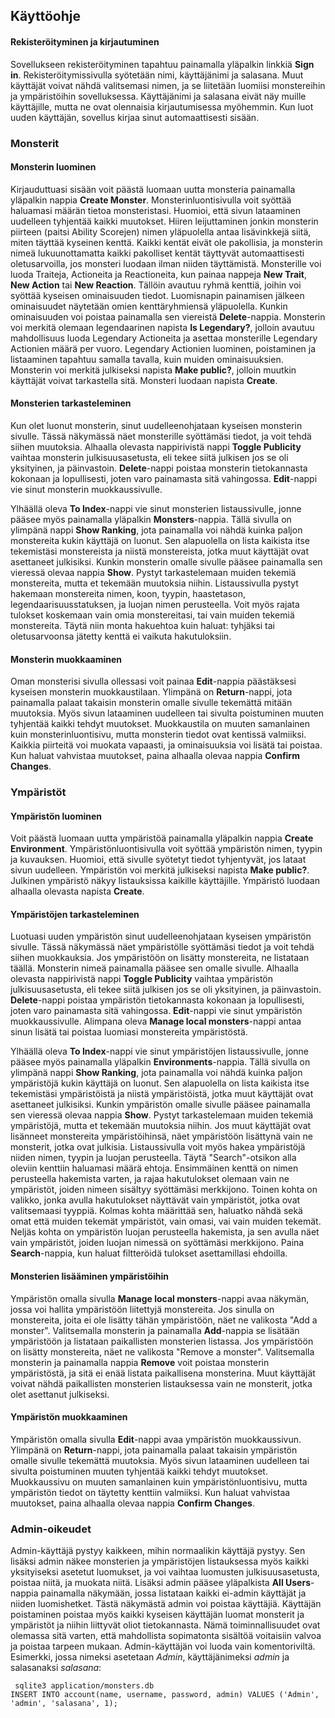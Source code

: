 ## Käyttöohje

#### Rekisteröityminen ja kirjautuminen
Sovellukseen rekisteröityminen tapahtuu painamalla yläpalkin linkkiä **Sign in**. Rekisteröitymissivulla syötetään nimi, käyttäjänimi ja salasana. Muut käyttäjät voivat nähdä valitsemasi nimen, ja se liitetään luomiisi monstereihin ja ympäristöihin sovelluksessa. Käyttäjänimi ja salasana eivät näy muille käyttäjille, mutta ne ovat olennaisia kirjautumisessa myöhemmin. Kun luot uuden käyttäjän, sovellus kirjaa sinut automaattisesti sisään. 

### Monsterit

#### Monsterin luominen
Kirjauduttuasi sisään voit päästä luomaan uutta monsteria painamalla yläpalkin nappia **Create Monster**.
Monsterinluontisivulla voit syöttää haluamasi määrän tietoa monsteristasi. Huomioi, että sivun lataaminen uudelleen tyhjentää kaikki muutokset. Hiiren leijuttaminen jonkin monsterin piirteen (paitsi Ability Scorejen) nimen yläpuolella antaa lisävinkkejä siitä, miten täyttää kyseinen kenttä.
Kaikki kentät eivät ole pakollisia, ja monsterin nimeä lukuunottamatta kaikki pakolliset kentät täyttyvät automaattisesti oletusarvoilla, jos monsteri luodaan ilman niiden täyttämistä.
Monsterille voi luoda Traiteja, Actioneita ja Reactioneita, kun painaa nappeja **New Trait**, **New Action** tai **New Reaction**. Tällöin avautuu ryhmä kenttiä, joihin voi syöttää kyseisen ominaisuuden tiedot. Luomisnapin painamisen jälkeen ominaisuudet näytetään omien kenttäryhmiensä yläpuolella. Kunkin ominaisuuden voi poistaa painamalla sen viereistä **Delete**-nappia.
Monsterin voi merkitä olemaan legendaarinen napista **Is Legendary?**, jolloin avautuu mahdollisuus luoda Legendary Actioneita ja asettaa monsterille Legendary Actionien määrä per vuoro. Legendary Actionien luominen, poistaminen ja listaaminen tapahtuu samalla tavalla, kuin muiden ominaisuuksien.
Monsterin voi merkitä julkiseksi napista **Make public?**, jolloin muutkin käyttäjät voivat tarkastella sitä.
Monsteri luodaan napista **Create**.

#### Monsterien tarkasteleminen
Kun olet luonut monsterin, sinut uudelleenohjataan kyseisen monsterin sivulle. Tässä näkymässä näet monsterille syöttämäsi tiedot, ja voit tehdä siihen muutoksia.
Alhaalla olevasta nappirivistä nappi **Toggle Publicity** vaihtaa monsterin julkisuusasetusta, eli tekee siitä julkisen jos se oli yksityinen, ja päinvastoin.
**Delete**-nappi poistaa monsterin tietokannasta kokonaan ja lopullisesti, joten varo painamasta sitä vahingossa.
**Edit**-nappi vie sinut monsterin muokkaussivulle.

Ylhäällä oleva **To Index**-nappi vie sinut monsterien listaussivulle, jonne pääsee myös painamalla yläpalkin **Monsters**-nappia. Tällä sivulla on ylimpänä nappi **Show Ranking**, jota painamalla voi nähdä kuinka paljon monstereita kukin käyttäjä on luonut. Sen alapuolella on lista kaikista itse tekemistäsi monstereista ja niistä monstereista, jotka muut käyttäjät ovat asettaneet julkisiksi. Kunkin monsterin omalle sivulle pääsee painamalla sen vieressä olevaa nappia **Show**. Pystyt tarkastelemaan muiden tekemiä monstereita, mutta et tekemään muutoksia niihin. Listaussivulla pystyt hakemaan monstereita nimen, koon, tyypin, haastetason, legendaarisuusstatuksen, ja luojan nimen perusteella. Voit myös rajata tulokset koskemaan vain omia monstereitasi, tai vain muiden tekemiä monstereita. Täytä niin monta hakuehtoa kuin haluat: tyhjäksi tai oletusarvoonsa jätetty kenttä ei vaikuta hakutuloksiin.

#### Monsterin muokkaaminen
Oman monsterisi sivulla ollessasi voit painaa **Edit**-nappia päästäksesi kyseisen monsterin muokkaustilaan.
Ylimpänä on **Return**-nappi, jota painamalla palaat takaisin monsterin omalle sivulle tekemättä mitään muutoksia. Myös sivun lataaminen uudelleen tai sivulta poistuminen muuten tyhjentää kaikki tehdyt muutokset. 
Muokkaustila on muuten samanlainen kuin monsterinluontisivu, mutta monsterin tiedot ovat kentissä valmiiksi. Kaikkia piirteitä voi muokata vapaasti, ja ominaisuuksia voi lisätä tai poistaa.
Kun haluat vahvistaa muutokset, paina alhaalla olevaa nappia **Confirm Changes**.

### Ympäristöt

#### Ympäristön luominen
Voit päästä luomaan uutta ympäristöä painamalla yläpalkin nappia **Create Environment**. 
Ympäristönluontisivulla voit syöttää ympäristön nimen, tyypin ja kuvauksen. Huomioi, että sivulle syötetyt tiedot tyhjentyvät, jos lataat sivun uudelleen.
Ympäristön voi merkitä julkiseksi napista **Make public?**. Julkinen ympäristö näkyy listauksissa kaikille käyttäjille. 
Ympäristö luodaan alhaalla olevasta napista **Create**.

#### Ympäristöjen tarkasteleminen
Luotuasi uuden ympäristön sinut uudelleenohjataan kyseisen ympäristön sivulle. Tässä näkymässä näet ympäristölle syöttämäsi tiedot ja voit tehdä siihen muokkauksia. Jos ympäristöön on lisätty monstereita, ne listataan täällä. Monsterin nimeä painamalla pääsee sen omalle sivulle.
Alhaalla olevasta nappirivistä nappi **Toggle Publicity** vaihtaa ympäristön julkisuusasetusta, eli tekee siitä julkisen jos se oli yksityinen, ja päinvastoin.
**Delete**-nappi poistaa ympäristön tietokannasta kokonaan ja lopullisesti, joten varo painamasta sitä vahingossa.
**Edit**-nappi vie sinut ympäristön muokkaussivulle.
Alimpana oleva **Manage local monsters**-nappi antaa sinun lisätä tai poistaa luomiasi monstereita ympäristöstä.

Ylhäällä oleva **To Index**-nappi vie sinut ympäristöjen listaussivulle, jonne pääsee myös painamalla yläpalkin **Environments**-nappia. Tällä sivulla on ylimpänä nappi **Show Ranking**, jota painamalla voi nähdä kuinka paljon ympäristöjä kukin käyttäjä on luonut. Sen alapuolella on lista kaikista itse tekemistäsi ympäristöistä ja niistä ympäristöistä, jotka muut käyttäjät ovat asettaneet julkisiksi. Kunkin ympäristön omalle sivulle pääsee painamalla sen vieressä olevaa nappia **Show**. Pystyt tarkastelemaan muiden tekemiä ympäristöjä, mutta et tekemään muutoksia niihin. Jos muut käyttäjät ovat lisänneet monstereita ympäristöihinsä, näet ympäristöön lisättynä vain ne monsterit, jotka ovat julkisia. Listaussivulla voit myös hakea ympäristöjä niiden nimen, tyypin ja luojan perusteella. Täytä "Search"-otsikon alla oleviin kenttiin haluamasi määrä ehtoja. Ensimmäinen kenttä on nimen perusteella hakemista varten, ja rajaa hakutulokset olemaan vain ne ympäristöt, joiden nimeen sisältyy syöttämäsi merkkijono. Toinen kohta on valikko, jonka avulla hakutulokset näyttävät vain ympäristöt, jotka ovat valitsemaasi tyyppiä. Kolmas kohta määrittää sen, haluatko nähdä sekä omat että muiden tekemät ympäristöt, vain omasi, vai vain muiden tekemät. Neljäs kohta on ympäristön luojan perusteella hakemista, ja sen avulla näet vain ympäristöt, joiden luojan nimessä on syöttämäsi merkkijono. Paina **Search**-nappia, kun haluat filtteröidä tulokset asettamillasi ehdoilla.


#### Monsterien lisääminen ympäristöihin
Ympäristön omalla sivulla **Manage local monsters**-nappi avaa näkymän, jossa voi hallita ympäristöön liitettyjä monstereita.
Jos sinulla on monstereita, joita ei ole lisätty tähän ympäristöön, näet ne valikosta "Add a monster". Valitsemalla monsterin ja painamalla **Add**-nappia se lisätään ympäristöön ja listataan paikallisten monsterien listassa.
Jos ympäristöön on lisätty monstereita, näet ne valikosta "Remove a monster". Valitsemalla monsterin ja painamalla nappia **Remove** voit poistaa monsterin ympäristöstä, ja sitä ei enää listata paikallisena monsterina.
Muut käyttäjät voivat nähdä paikallisten monsterien listauksessa vain ne monsterit, jotka olet asettanut julkiseksi.

#### Ympäristön muokkaaminen
Ympäristön omalla sivulla **Edit**-nappi avaa ympäristön muokkaussivun.
Ylimpänä on **Return**-nappi, jota painamalla palaat takaisin ympäristön omalle sivulle tekemättä muutoksia. Myös sivun lataaminen uudelleen tai sivulta poistuminen muuten tyhjentää kaikki tehdyt muutokset. 
Muokkaussivu on muuten samanlainen kuin ympäristönluontisivu, mutta ympäristön tiedot on täytetty kenttiin valmiiksi.
Kun haluat vahvistaa muutokset, paina alhaalla olevaa nappia **Confirm Changes**. 

### Admin-oikeudet
Admin-käyttäjä pystyy kaikkeen, mihin normaalikin käyttäjä pystyy. Sen lisäksi admin näkee monsterien ja ympäristöjen listauksessa myös kaikki yksityiseksi asetetut luomukset, ja voi vaihtaa luomusten julkisuusasetusta, poistaa niitä, ja muokata niitä. Lisäksi admin pääsee yläpalkista **All Users**-nappia painamalla näkymään, jossa listataan kaikki ei-admin käyttäjät ja niiden luomishetket. Tästä näkymästä admin voi poistaa käyttäjiä. Käyttäjän poistaminen poistaa myös kaikki kyseisen käyttäjän luomat monsterit ja ympäristöt ja niihin liittyvät oliot tietokannasta. Nämä toiminnallisuudet ovat olemassa sitä varten, että mahdollista sopimatonta sisältöä voitaisiin valvoa ja poistaa tarpeen mukaan.
Admin-käyttäjän voi luoda vain komentoriviltä. Esimerkki, jossa nimeksi asetetaan *Admin*, käyttäjänimeksi *admin* ja salasanaksi *salasana*:
```
 sqlite3 application/monsters.db
INSERT INTO account(name, username, password, admin) VALUES ('Admin', 'admin', 'salasana', 1); 
```
